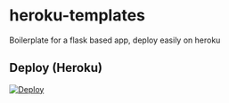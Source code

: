 # heroku-templates
 
Boilerplate for a flask based app, deploy easily on heroku

## Deploy (Heroku)
[![Deploy](https://www.herokucdn.com/deploy/button.svg)](https://heroku.com/deploy "Deploy to Heroku")
